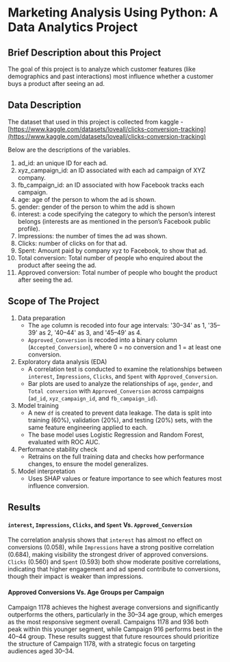 # Marketing Analysis Using Python: A Data Analytics Project

## Brief Description about this Project
The goal of this project is to analyze which customer features (like demographics and past interactions) most influence whether a customer buys a product after seeing an ad.

## Data Description
The dataset that used in this project is collected from kaggle - [https://www.kaggle.com/datasets/loveall/clicks-conversion-tracking](https://www.kaggle.com/datasets/loveall/clicks-conversion-tracking)

Below are the descriptions of the variables.

1. ad_id: an unique ID for each ad.
2. xyz_campaign_id: an ID associated with each ad campaign of XYZ company.
3. fb_campaign_id: an ID associated with how Facebook tracks each campaign.
4. age: age of the person to whom the ad is shown.
5. gender: gender of the person to whim the add is shown
6. interest: a code specifying the category to which the person’s interest belongs (interests are as mentioned in the person’s Facebook public profile).
7. Impressions: the number of times the ad was shown.
8. Clicks: number of clicks on for that ad.
9. Spent: Amount paid by company xyz to Facebook, to show that ad.
10. Total conversion: Total number of people who enquired about the product after seeing the ad.
11. Approved conversion: Total number of people who bought the product after seeing the ad.

## Scope of The Project
1. Data preparation
   - The `age` column is recoded into four age intervals: '30–34' as 1, '35–39' as 2, '40–44' as 3, and '45–49' as 4.
   - `Approved_Conversion` is recoded into a binary column (`Accepted_Conversion`), where 0 = no conversion and 1 = at least one conversion.
2. Exploratory data analysis (EDA)
   - A correlation test is conducted to examine the relationships between `interest`, `Impressions`, `Clicks`, and `Spent` with `Approved_Conversion`.
   - Bar plots are used to analyze the relationships of `age`, `gender`, and `Total conversion` with `Approved_Conversion` across campaigns (`ad_id`, `xyz_campaign_id`, and `fb_campaign_id`).
3. Model training
   - A new `df` is created to prevent data leakage. The data is split into training (60%), validation (20%), and testing (20%) sets, with the same feature engineering applied to each.
   - The base model uses Logistic Regression and Random Forest, evaluated with ROC AUC.
4. Performance stability check
   - Retrains on the full training data and checks how performance changes, to ensure the model generalizes.
5. Model interpretation
   - Uses SHAP values or feature importance to see which features most influence conversion.
  
## Results
#### `interest`, `Impressions`, `Clicks`, and `Spent` Vs. `Approved_Conversion`
The correlation analysis shows that `interest` has almost no effect on conversions (0.058), while `Impressions` have a strong positive correlation (0.684), making visibility the strongest driver of approved conversions. `Clicks` (0.560) and `Spent` (0.593) both show moderate positive correlations, indicating that higher engagement and ad spend contribute to conversions, though their impact is weaker than impressions.

#### Approved Conversions Vs. Age Groups per Campaign
Campaign 1178 achieves the highest average conversions and significantly outperforms the others, particularly in the 30–34 age group, which emerges as the most responsive segment overall. Campaigns 1178 and 936 both peak within this younger segment, while Campaign 916 performs best in the 40–44 group. These results suggest that future resources should prioritize the structure of Campaign 1178, with a strategic focus on targeting audiences aged 30–34.





